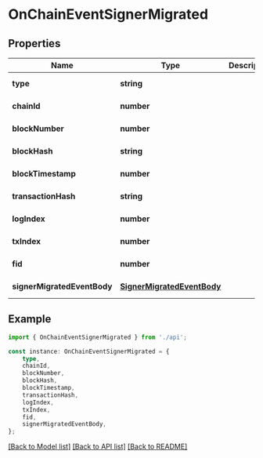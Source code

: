 # OnChainEventSignerMigrated


## Properties

Name | Type | Description | Notes
------------ | ------------- | ------------- | -------------
**type** | **string** |  | [default to undefined]
**chainId** | **number** |  | [default to undefined]
**blockNumber** | **number** |  | [default to undefined]
**blockHash** | **string** |  | [default to undefined]
**blockTimestamp** | **number** |  | [default to undefined]
**transactionHash** | **string** |  | [default to undefined]
**logIndex** | **number** |  | [default to undefined]
**txIndex** | **number** |  | [default to undefined]
**fid** | **number** |  | [default to undefined]
**signerMigratedEventBody** | [**SignerMigratedEventBody**](SignerMigratedEventBody.md) |  | [default to undefined]

## Example

```typescript
import { OnChainEventSignerMigrated } from './api';

const instance: OnChainEventSignerMigrated = {
    type,
    chainId,
    blockNumber,
    blockHash,
    blockTimestamp,
    transactionHash,
    logIndex,
    txIndex,
    fid,
    signerMigratedEventBody,
};
```

[[Back to Model list]](../README.md#documentation-for-models) [[Back to API list]](../README.md#documentation-for-api-endpoints) [[Back to README]](../README.md)
